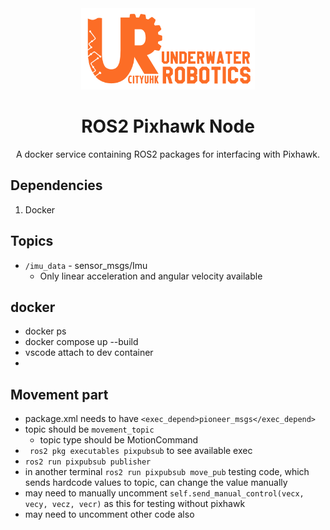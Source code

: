 <div align=center>
<img src="assets/UR_Git_Logo_banner.png", height=130>
<h1>ROS2 Pixhawk Node</h1>
A docker service containing ROS2 packages for interfacing with Pixhawk.
</div>

## Dependencies
1. Docker

## Topics
- `/imu_data` - sensor_msgs/Imu
    - Only linear acceleration and angular velocity available
## docker
- docker ps
- docker compose up --build
- vscode attach to dev container
- 
## Movement part
- package.xml needs to have ```<exec_depend>pioneer_msgs</exec_depend> ```
- topic should be ```movement_topic ```
    - topic type should be MotionCommand
- ``` ros2 pkg executables pixpubsub``` to see available exec
- ```ros2 run pixpubsub publisher```
- in another terminal ```ros2 run pixpubsub move_pub``` testing code, which sends hardcode values to topic, can change the value manually
- may need to manually uncomment `self.send_manual_control(vecx, vecy, vecz, vecr)` as this for testing without pixhawk
- may need to uncomment other code also
  
